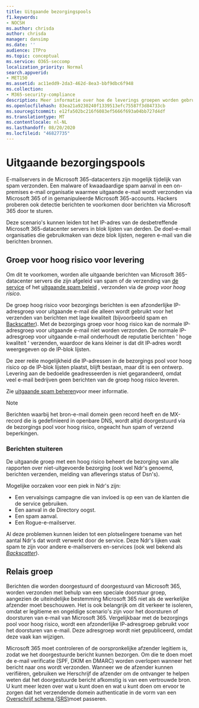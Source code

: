 ```yaml
---
title: Uitgaande bezorgingspools
f1.keywords:
- NOCSH
ms.author: chrisda
author: chrisda
manager: dansimp
ms.date: ''
audience: ITPro
ms.topic: conceptual
ms.service: O365-seccomp
localization_priority: Normal
search.appverid:
- MET150
ms.assetid: ac11edd9-2da3-462d-8ea3-bbf9dbc6f948
ms.collection:
- M365-security-compliance
description: Meer informatie over hoe de leverings groepen worden gebruikt om de reputatie van e-mailservers in de Microsoft 365-datacenters te beschermen.
ms.openlocfilehash: 83ea21a9230240f1339513efc75587f3d84733cb
ms.sourcegitcommit: e12fa502bc216f6083ef5666f693a04bb727d4df
ms.translationtype: MT
ms.contentlocale: nl-NL
ms.lasthandoff: 08/20/2020
ms.locfileid: "46827735"
---
```

# <a name="outbound-delivery-pools"></a>Uitgaande bezorgingspools

E-mailservers in de Microsoft 365-datacenters zijn mogelijk tijdelijk van spam verzonden. Een malware of kwaadaardige spam aanval in een on-premises e-mail organisatie waarmee uitgaande e-mail wordt verzonden via Microsoft 365 of in gemanipuleerde Microsoft 365-accounts. Hackers proberen ook detectie berichten te voorkomen door berichten via Microsoft 365 door te sturen.

Deze scenario's kunnen leiden tot het IP-adres van de desbetreffende Microsoft 365-datacenter servers in blok lijsten van derden. De doel-e-mail organisaties die gebruikmaken van deze blok lijsten, negeren e-mail van die berichten bronnen.

## <a name="high-risk-delivery-pool"></a>Groep voor hoog risico voor levering
Om dit te voorkomen, worden alle uitgaande berichten van Microsoft 365-datacenter servers die zijn afgeleid van spam of de verzending van [de service](https://docs.microsoft.com/office365/servicedescriptions/exchange-online-service-description/exchange-online-limits#sending-limits-across-office-365-options) of het [uitgaande spam beleid](configure-the-outbound-spam-policy.md) , verzonden via de _groep voor hoog risico_.

De groep hoog risico voor bezorgings berichten is een afzonderlijke IP-adresgroep voor uitgaande e-mail die alleen wordt gebruikt voor het verzenden van berichten met lage kwaliteit (bijvoorbeeld spam en [Backscatter](backscatter-messages-and-eop.md)). Met de bezorgings groep voor hoog risico kan de normale IP-adresgroep voor uitgaande e-mail niet worden verzonden. De normale IP-adresgroep voor uitgaande e-mail onderhoudt de reputatie berichten ' hoge kwaliteit ' verzenden, waardoor de kans kleiner is dat dit IP-adres wordt weergegeven op de IP-blok lijsten.

De zeer reële mogelijkheid die IP-adressen in de bezorgings pool voor hoog risico op de IP-blok lijsten plaatst, blijft bestaan, maar dit is een ontwerp. Levering aan de bedoelde geadresseerden is niet gegarandeerd, omdat veel e-mail bedrijven geen berichten van de groep hoog risico leveren.

Zie [uitgaande spam beheren](outbound-spam-controls.md)voor meer informatie.

> [!NOTE]
> Berichten waarbij het bron-e-mail domein geen record heeft en de MX-record die is gedefinieerd in openbare DNS, wordt altijd doorgestuurd via de bezorgings pool voor hoog risico, ongeacht hun spam of verzend beperkingen.

### <a name="bounce-messages"></a>Berichten stuiteren

De uitgaande groep met een hoog risico beheert de bezorging van alle rapporten over niet-uitgevoerde bezorging (ook wel Ndr's genoemd, berichten verzenden, melding van afleverings status of Dsn's).

Mogelijke oorzaken voor een piek in Ndr's zijn:

- Een vervalsings campagne die van invloed is op een van de klanten die de service gebruiken.
- Een aanval in de Directory oogst.
- Een spam aanval.
- Een Rogue-e-mailserver.

Al deze problemen kunnen leiden tot een plotselingere toename van het aantal Ndr's dat wordt verwerkt door de service. Deze Ndr's lijken vaak spam te zijn voor andere e-mailservers en-services (ook wel bekend als _[Backscatter](backscatter-messages-and-eop.md)_).

## <a name="relay-pool"></a>Relais groep

Berichten die worden doorgestuurd of doorgestuurd van Microsoft 365, worden verzonden met behulp van een speciale doorstuur groep, aangezien de uiteindelijke bestemming Microsoft 365 niet als de werkelijke afzender moet beschouwen. Het is ook belangrijk om dit verkeer te isoleren, omdat er legitieme en ongeldige scenario's zijn voor het doorsturen of doorsturen van e-mail van Microsoft 365. Vergelijkbaar met de bezorgings pool voor hoog risico, wordt een afzonderlijke IP-adresgroep gebruikt voor het doorsturen van e-mail. Deze adresgroep wordt niet gepubliceerd, omdat deze vaak kan wijzigen.

Microsoft 365 moet controleren of de oorspronkelijke afzender legitiem is, zodat we het doorgestuurde bericht kunnen bezorgen. Om die te doen moet de e-mail verificatie (SPF, DKIM en DMARC) worden overlopen wanneer het bericht naar ons wordt verzonden. Wanneer we de afzender kunnen verifiëren, gebruiken we Herschrijf de afzender om de ontvanger te helpen weten dat het doorgestuurde bericht afkomstig is van een vertrouwde bron. U kunt meer lezen over wat u kunt doen en wat u kunt doen om ervoor te zorgen dat het verzendende domein authenticatie in de vorm van een [Overschrijf schema (SRS)](https://docs.microsoft.com/office365/troubleshoot/antispam/sender-rewriting-scheme)moet passeren.
